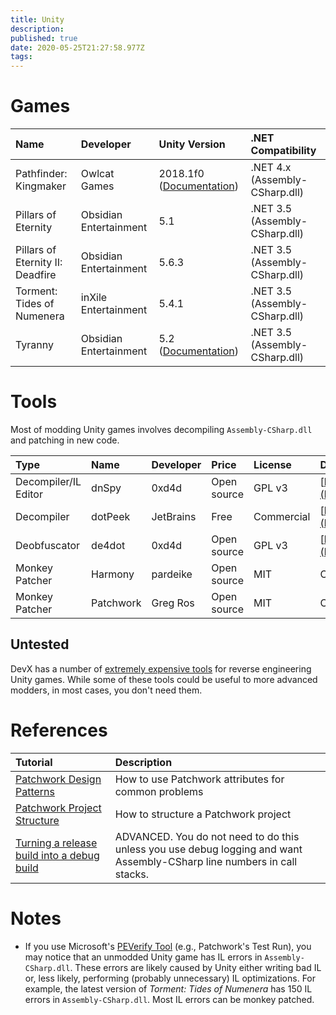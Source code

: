 ```yaml
---
title: Unity
description: 
published: true
date: 2020-05-25T21:27:58.977Z
tags: 
---
```


# Games

Name | Developer | Unity Version | .NET Compatibility
:--- | :--- | :--- | :---
Pathfinder: Kingmaker | Owlcat Games | 2018.1f0 ([Documentation](https://docs.unity3d.com/2018.1/Documentation/Manual/index.html)) | .NET 4.x (Assembly-CSharp.dll)
Pillars of Eternity | Obsidian Entertainment | 5.1 | .NET 3.5 (Assembly-CSharp.dll)
Pillars of Eternity II: Deadfire | Obsidian Entertainment | 5.6.3 | .NET 3.5 (Assembly-CSharp.dll)
Torment: Tides of Numenera |  inXile Entertainment | 5.4.1 | .NET 3.5 (Assembly-CSharp.dll)
Tyranny | Obsidian Entertainment | 5.2 ([Documentation](https://docs.unity3d.com/520/Documentation/Manual/index.html)) | .NET 3.5 (Assembly-CSharp.dll)

# Tools

Most of modding Unity games involves decompiling `Assembly-CSharp.dll` and patching in new code.

Type | Name | Developer | Price | License | Download | Website
:--- | :--- | :--- | :--- | :--- | :--- | :---
Decompiler/IL Editor | dnSpy | 0xd4d | Open source | GPL v3 | [https://ci.appveyor.com/project/0xd4d/dnspy/branch/master/artifacts](https://ci.appveyor.com/project/0xd4d/dnspy/branch/master/artifacts) | [GitHub](https://github.com/0xd4d/dnSpy)
Decompiler | dotPeek | JetBrains | Free | Commercial | [https://www.jetbrains.com/decompiler/download/](https://www.jetbrains.com/decompiler/download/) | [Official Website](https://www.jetbrains.com/decompiler/)
Deobfuscator | de4dot | 0xd4d | Open source | GPL v3 | [https://ci.appveyor.com/project/0xd4d/de4dot/branch/master/artifacts](https://ci.appveyor.com/project/0xd4d/de4dot/branch/master/artifacts) | [GitHub](https://github.com/0xd4d/de4dot)
Monkey Patcher | Harmony | pardeike | Open source | MIT | Compile from source code | [GitHub](https://github.com/pardeike/Harmony)
Monkey Patcher | Patchwork | Greg Ros | Open source | MIT | Compile from source code | [GitHub](https://github.com/GregRos/Patchwork)

## Untested

DevX has a number of [extremely expensive tools](https://devxdevelopment.com/) for reverse engineering Unity games. While some of these tools could be useful to more advanced modders, in most cases, you don't need them.


# References

Tutorial | Description
:--- | :---
[Patchwork Design Patterns](/unity/patchwork-design-patterns) | How to use Patchwork attributes for common problems
[Patchwork Project Structure](/unity/patchwork-project-structure) | How to structure a Patchwork project
[Turning a release build into a debug build](/unity/turning-a-release-build-into-a-debug-build) | ADVANCED. You do not need to do this unless you use debug logging and want Assembly-CSharp line numbers in call stacks.


# Notes

* If you use Microsoft's [PEVerify Tool](https://docs.microsoft.com/en-us/dotnet/framework/tools/peverify-exe-peverify-tool) (e.g., Patchwork's Test Run), you may notice that an unmodded Unity game has IL errors in `Assembly-CSharp.dll`. These errors are likely caused by Unity either writing bad IL or, less likely, performing (probably unnecessary) IL optimizations. For example, the latest version of _Torment: Tides of Numenera_ has 150 IL errors in `Assembly-CSharp.dll`. Most IL errors can be monkey patched.
